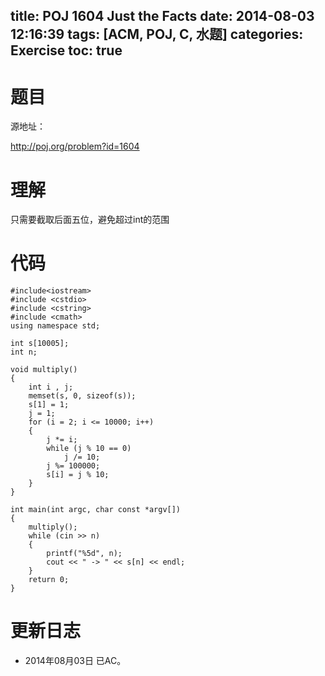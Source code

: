 ﻿title: POJ 1604 Just the Facts
date: 2014-08-03 12:16:39
tags: [ACM, POJ, C, 水题]
categories: Exercise
toc: true
---
# 题目
源地址：

http://poj.org/problem?id=1604

# 理解
只需要截取后面五位，避免超过int的范围

<!-- more -->

# 代码

```
#include<iostream>
#include <cstdio>
#include <cstring>
#include <cmath>
using namespace std;

int s[10005];
int n;

void multiply()
{
    int i , j;
    memset(s, 0, sizeof(s));
    s[1] = 1;
    j = 1;
    for (i = 2; i <= 10000; i++)
    {
        j *= i;
        while (j % 10 == 0)
            j /= 10;
        j %= 100000;
        s[i] = j % 10;
    }
}

int main(int argc, char const *argv[])
{
    multiply();
    while (cin >> n)
    {
        printf("%5d", n);
        cout << " -> " << s[n] << endl;
    }
    return 0;
}

```

# 更新日志
- 2014年08月03日 已AC。